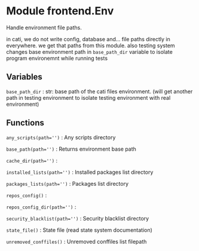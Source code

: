 Module frontend.Env
===================
Handle environment file paths.

in cati, we do not write config, database and... file paths directly in everywhere.
we get that paths from this module.
also testing system changes base environment path in `base_path_dir` variable
to isolate program environemnt while running tests

Variables
---------

    
`base_path_dir`
:   str: base path of the cati files environment.
    (will get another path in testing environment to isolate testing environment with real environment)

Functions
---------

    
`any_scripts(path='')`
:   Any scripts directory

    
`base_path(path='')`
:   Returns environment base path

    
`cache_dir(path='')`
:   

    
`installed_lists(path='')`
:   Installed packages list directory

    
`packages_lists(path='')`
:   Packages list directory

    
`repos_config()`
:   

    
`repos_config_dir(path='')`
:   

    
`security_blacklist(path='')`
:   Security blacklist directory

    
`state_file()`
:   State file (read state system documentation)

    
`unremoved_conffiles()`
:   Unremoved conffiles list filepath